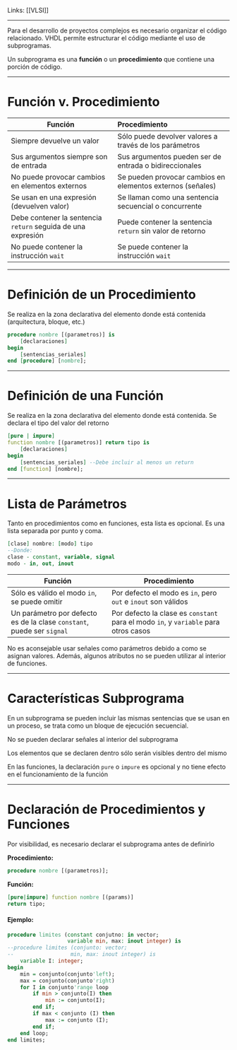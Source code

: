 Links: [[VLSI]]
___

Para el desarrollo de proyectos complejos es necesario organizar el código relacionado.
VHDL permite estructurar el código mediante el uso de subprogramas.

Un subprograma es una **función** o un **procedimiento** que contiene una porción de código.

___
# Función v. Procedimiento

| Función                                                      | Procedimiento                                              |
| ------------------------------------------------------------ |:---------------------------------------------------------- |
| Siempre devuelve un valor                                    | Sólo puede devolver valores a través de los parámetros     |
| Sus argumentos siempre son de entrada                        | Sus argumentos pueden ser de entrada o bidireccionales     |
| No puede provocar cambios en elementos externos              | Se pueden provocar cambios en elementos externos (señales) |
| Se usan en una expresión (devuelven valor)                   | Se llaman como una sentencia secuencial o concurrente      |
| Debe contener la sentencia `return` seguida de una expresión | Puede contener la sentencia `return` sin valor de retorno  |
| No puede contener la instrucción `wait`                      | Se puede contener la instrucción `wait`                    |

___
# Definición de un Procedimiento
Se realiza en la zona declarativa del elemento donde está contenida (arquitectura, bloque, etc.)
```vhdl
procedure nombre [(parametros)] is
	[declaraciones]
begin
	[sentencias_seriales]
end [procedure] [nombre];
```

___
# Definición de una Función
Se realiza en la zona declarativa del elemento donde está contenida. Se declara el tipo del valor del retorno
```vhdl
[pure | impure]
function nombre [(parametros)] return tipo is
	[declaraciones]
begin
	[sentencias_seriales] --Debe incluir al menos un return
end [function] [nombre];
```

___
# Lista de Parámetros
Tanto en procedimientos como en funciones, esta lista es opcional.
Es una lista separada por punto y coma.

```vhdl
[clase] nombre: [modo] tipo
--Donde:
clase - constant, variable, signal
modo - in, out, inout
```

| Función                                                                | Procedimiento                                                                       | 
| ---------------------------------------------------------------------- | ----------------------------------------------------------------------------------- |
| Sólo es válido el modo `in`, se puede omitir                           | Por defecto el modo es `in`, pero `out` e `inout` son válidos                       |
| Un parámetro por defecto es de la clase `constant`, puede ser `signal` | Por defecto la clase es `constant` para el modo `in`, y `variable` para otros casos |

No es aconsejable usar señales como parámetros debido a como se asignan valores.
Además, algunos atributos no se pueden utilizar al interior de funciones.

___
# Características Subprograma

En un subprograma se pueden incluir las mismas sentencias que se usan en un proceso, se trata como un bloque de ejecución secuencial.

No se pueden declarar señales al interior del subprograma

Los elementos que se declaren dentro sólo serán visibles dentro del mismo

En las funciones, la declaración `pure` o `impure` es opcional y no tiene efecto en el funcionamiento de la función

___
# Declaración de Procedimientos y Funciones

Por visibilidad, es necesario declarar el subprograma antes de definirlo

**Procedimiento:**
```vhdl
procedure nombre [(parametros)];
```

**Función:**
```vhdl
[pure|impure] function nombre [(params)]
return tipo;
```

#### Ejemplo:
```vhdl
procedure limites (constant conjutno: in vector;
				   variable min, max: inout integer) is
--procedure limites (conjunto: vector;
--					min, max: inout integer) is
	variable I: integer;
begin
	min = conjunto(conjunto'left);
	max = conjunto(conjunto'right)
	for I in conjunto'range loop
		if min > conjunto(I) then
			min := conjunto(I);
		end if;
		if max < conjunto (I) then
			max := conjunto (I);
		end if;
	end loop;
end limites;
```